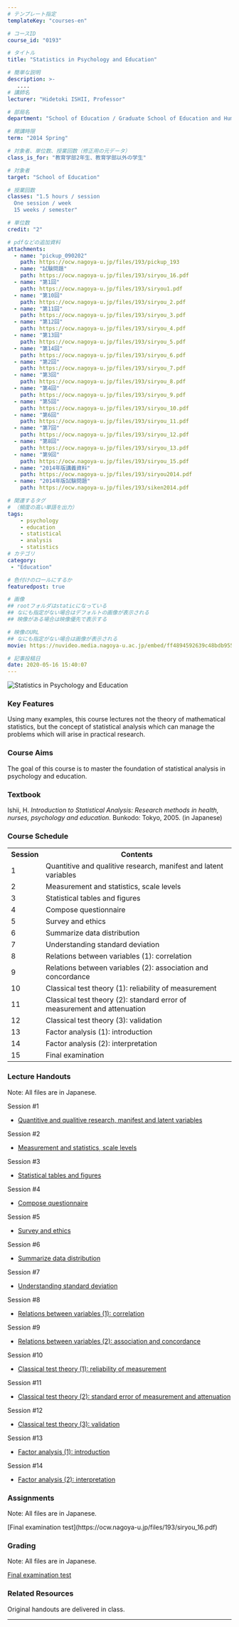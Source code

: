 ```yaml
---
# テンプレート指定
templateKey: "courses-en"

# コースID
course_id: "0193"

# タイトル
title: "Statistics in Psychology and Education"

# 簡単な説明
description: >-
   ....
# 講師名
lecturer: "Hidetoki ISHII, Professor"

# 部局名
department: "School of Education / Graduate School of Education and Human Development"

# 開講時限
term: "2014	Spring"

# 対象者、単位数、授業回数（修正用の元データ）
class_is_for: "教育学部2年生、教育学部以外の学生"

# 対象者
target: "School of Education"

# 授業回数
classes: "1.5 hours / session
  One session / week
  15 weeks / semester"

# 単位数
credit: "2"

# pdfなどの追加資料
attachments:
  - name: "pickup_090202" 
    path: https://ocw.nagoya-u.jp/files/193/pickup_193
  - name: "試験問題" 
    path: https://ocw.nagoya-u.jp/files/193/siryou_16.pdf
  - name: "第1回" 
    path: https://ocw.nagoya-u.jp/files/193/siryou1.pdf
  - name: "第10回" 
    path: https://ocw.nagoya-u.jp/files/193/siryou_2.pdf
  - name: "第11回" 
    path: https://ocw.nagoya-u.jp/files/193/siryou_3.pdf
  - name: "第12回" 
    path: https://ocw.nagoya-u.jp/files/193/siryou_4.pdf
  - name: "第13回" 
    path: https://ocw.nagoya-u.jp/files/193/siryou_5.pdf
  - name: "第14回" 
    path: https://ocw.nagoya-u.jp/files/193/siryou_6.pdf
  - name: "第2回" 
    path: https://ocw.nagoya-u.jp/files/193/siryou_7.pdf
  - name: "第3回" 
    path: https://ocw.nagoya-u.jp/files/193/siryou_8.pdf
  - name: "第4回" 
    path: https://ocw.nagoya-u.jp/files/193/siryou_9.pdf
  - name: "第5回" 
    path: https://ocw.nagoya-u.jp/files/193/siryou_10.pdf
  - name: "第6回" 
    path: https://ocw.nagoya-u.jp/files/193/siryou_11.pdf
  - name: "第7回" 
    path: https://ocw.nagoya-u.jp/files/193/siryou_12.pdf
  - name: "第8回" 
    path: https://ocw.nagoya-u.jp/files/193/siryou_13.pdf
  - name: "第9回" 
    path: https://ocw.nagoya-u.jp/files/193/siryou_15.pdf
  - name: "2014年版講義資料" 
    path: https://ocw.nagoya-u.jp/files/193/siryou2014.pdf
  - name: "2014年版試験問題" 
    path: https://ocw.nagoya-u.jp/files/193/siken2014.pdf

# 関連するタグ
# （頻度の高い単語を出力）
tags:
    - psychology
    - education
    - statistical
    - analysis
    - statistics
# カテゴリ
category:
 - "Education"

# 色付けのロールにするか
featuredpost: true

# 画像
## rootフォルダはstaticになっている
## なにも指定がない場合はデフォルトの画像が表示される
## 映像がある場合は映像優先で表示する

# 映像のURL
## なにも指定がない場合は画像が表示される
movie: https://nuvideo.media.nagoya-u.ac.jp/embed/ff4894592639c48bdb9552f90c2f40327d9bf3f4

# 記事投稿日
date: 2020-05-16 15:40:07
---
```


![Statistics in Psychology and Education](https://ocw.nagoya-u.jp/files/193/s_photo_edite.jpg)

### Key Features

Using many examples, this course lectures not the theory of mathematical statistics, but the concept of statistical analysis which can manage the problems which will arise in practical research.

### Course Aims

The goal of this course is to master the foundation of statistical analysis in psychology and education.

### Textbook

Ishii, H. <cite>Introduction to Statistical Analysis: Research methods in health, nurses, psychology and education.</cite> Bunkodo: Tokyo, 2005. (in Japanese)

<h3>Course Schedule</h3>
<table class="basic" width="455">
<tr>
<th width="20" class="center">Session</th>
<th width="435" class="center">Contents</th>
</tr>
<tr>
<td width="20" class="center">1</td>
<td width="435">Quantitive and qualitive research, manifest and latent variables</td>
</tr>
<tr>
<td width="20" class="center">2</td>
<td width="435">Measurement and statistics, scale levels</td>
</tr>
<tr>
<td width="20" class="center">3</td>
<td width="435">Statistical tables and figures</td>
</tr>
<tr>
<td width="20" class="center">4</td>
<td width="435">Compose questionnaire</td>
</tr>
<tr>
<td width="20" class="center">5</td>
<td width="435">Survey and ethics</td>
</tr>
<tr>
<td width="20" class="center">6</td>
<td width="435">Summarize data distribution</td>
</tr>
<tr>
<td width="20" class="center">7</td>
<td width="435">Understanding standard deviation</td>
</tr>
<tr>
<td width="20" class="center">8</td>
<td width="435">Relations between variables (1): correlation</td>
</tr>
<tr>
<td width="20" class="center">9</td>
<td width="435">Relations between variables (2): association and concordance</td>
</tr>
<tr>
<td width="20" class="center">10</td>
<td width="435">Classical test theory (1): reliability of measurement</td>
</tr>
<tr>
<td width="20" class="center">11</td>
<td width="435">Classical test theory (2): standard error of measurement and attenuation</td>
</tr>
<tr>
<td width="20" class="center">12</td>
<td width="435">Classical test theory (3): validation</td>
</tr>
<tr>
<td width="20" class="center">13</td>
<td width="435">Factor analysis (1): introduction</td>
</tr>
<tr>
<td width="20" class="center">14</td>
<td width="435">Factor analysis (2): interpretation</td>
</tr>
<tr>
<td width="20" class="center">15</td>
<td width="435">Final examination</td>
</tr>
</table>

### Lecture Handouts

Note: All files are in Japanese.

Session #1

- [Quantitive and qualitive research, manifest and latent variables](https://ocw.nagoya-u.jp/files/193/siryou1.pdf)

Session #2

- [Measurement and statistics, scale levels](https://ocw.nagoya-u.jp/files/193/siryou_7.pdf)

Session #3

- [Statistical tables and figures](https://ocw.nagoya-u.jp/files/193/siryou_8.pdf)

Session #4

- [Compose questionnaire](https://ocw.nagoya-u.jp/files/193/siryou_9.pdf)

Session #5

- [Survey and ethics](https://ocw.nagoya-u.jp/files/193/siryou_10.pdf)

Session #6

- [Summarize data distribution](https://ocw.nagoya-u.jp/files/193/siryou_11.pdf)

Session #7

- [Understanding standard deviation](https://ocw.nagoya-u.jp/files/193/siryou_12.pdf)

Session #8

- [Relations between variables (1): correlation](https://ocw.nagoya-u.jp/files/193/siryou_13.pdf)

Session #9

- [Relations between variables (2): association and concordance](https://ocw.nagoya-u.jp/files/193/siryou_15.pdf)

Session #10

- [Classical test theory (1): reliability of measurement](https://ocw.nagoya-u.jp/files/193/siryou_2.pdf)

Session #11

- [Classical test theory (2): standard error of measurement and attenuation](https://ocw.nagoya-u.jp/files/193/siryou_3.pdf)

Session #12

- [Classical test theory (3): validation](https://ocw.nagoya-u.jp/files/193/siryou_4.pdf)

Session #13

- [Factor analysis (1): introduction](https://ocw.nagoya-u.jp/files/193/siryou_5.pdf)

Session #14

- [Factor analysis (2): interpretation](https://ocw.nagoya-u.jp/files/193/siryou_6.pdf)

<h3>Assignments</h3>
<p>Note: All files are in Japanese.</p>
<p>[Final examination test](https://ocw.nagoya-u.jp/files/193/siryou_16.pdf) </p>

### Grading

Note: All files are in Japanese.

[Final examination test](https://ocw.nagoya-u.jp/files/193/siryou_16.pdf)

<h3>Related Resources</h3>

<p>Original handouts are delivered in class.</p>

---

